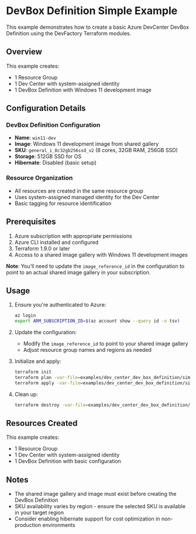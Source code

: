 # DevBox Definition Simple Example

This example demonstrates how to create a basic Azure DevCenter DevBox Definition using the DevFactory Terraform modules.

## Overview

This example creates:
- 1 Resource Group
- 1 Dev Center with system-assigned identity
- 1 DevBox Definition with Windows 11 development image

## Configuration Details

### DevBox Definition Configuration
- **Name**: `win11-dev`
- **Image**: Windows 11 development image from shared gallery
- **SKU**: `general_i_8c32gb256ssd_v2` (8 cores, 32GB RAM, 256GB SSD)
- **Storage**: 512GB SSD for OS
- **Hibernate**: Disabled (basic setup)

### Resource Organization
- All resources are created in the same resource group
- Uses system-assigned managed identity for the Dev Center
- Basic tagging for resource identification

## Prerequisites

1. Azure subscription with appropriate permissions
2. Azure CLI installed and configured
3. Terraform 1.9.0 or later
4. Access to a shared image gallery with Windows 11 development images

**Note**: You'll need to update the `image_reference_id` in the configuration to point to an actual shared image gallery in your subscription.

## Usage

1. Ensure you're authenticated to Azure:
   ```bash
   az login
   export ARM_SUBSCRIPTION_ID=$(az account show --query id -o tsv)
   ```

2. Update the configuration:
   - Modify the `image_reference_id` to point to your shared image gallery
   - Adjust resource group names and regions as needed

3. Initialize and apply:
   ```bash
   terraform init
   terraform plan -var-file=examples/dev_center_dev_box_definition/simple_case/configuration.tfvars
   terraform apply -var-file=examples/dev_center_dev_box_definition/simple_case/configuration.tfvars
   ```

4. Clean up:
   ```bash
   terraform destroy -var-file=examples/dev_center_dev_box_definition/simple_case/configuration.tfvars
   ```

## Resources Created

This example creates:
- 1 Resource Group
- 1 Dev Center with system-assigned identity
- 1 DevBox Definition with basic configuration

## Notes

- The shared image gallery and image must exist before creating the DevBox Definition
- SKU availability varies by region - ensure the selected SKU is available in your target region
- Consider enabling hibernate support for cost optimization in non-production environments
